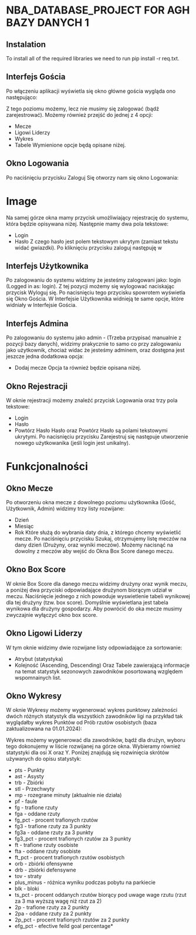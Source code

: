 # NBA_DATABASE_PROJECT FOR AGH BAZY DANYCH 1

## Instalation
To install all of the required libraries we need to run pip install -r req.txt.

## Interfejs Gościa
Po włączeniu aplikacji wyświetla się okno główne gościa wygląda ono następująco:

Z tego poziomu możemy, lecz nie musimy się zalogować (bądź zarejestrować). Możemy również przejść do jednej z 4 opcji:
- Mecze
- Ligowi Liderzy
- Wykres
- Tabele
Wymienione opcje będą opisane niżej.

## Okno Logowania
Po naciśnięciu przycisku Zaloguj Się otworzy nam się okno Logowania:
# Image
Na samej górze okna mamy przycisk umożliwiający rejestrację do systemu, która będzie opisywana niżej.
Następnie mamy dwa pola tekstowe:
- Login
- Hasło
Z czego hasło jest polem tekstowym ukrytym (zamiast tekstu widać gwiazdki).
Po kliknięciu przycisku zaloguj następuję w

## Interfejs Użytkownika
Po zalogowaniu do systemu widzimy że jesteśmy zalogowani jako: login (Logged in as: login). Z tej pozycji możemy się wylogować naciskając przycisk Wyloguj się. Po nacisnięciu tego przycisku spowrotem wyświetla się Okno Gościa.
W Interfejsie Użytkownika widnieją te same opcje, które widniały w Interfejsie Gościa.

## Interfejs Admina
Po zalogowaniu do systemu jako admin - (Trzeba przypisać manualnie z pozycji bazy danych), widzimy prakycznie to samo co przy zalogowaniu jako użytkownik, chociaż widac że jesteśmy adminem, oraz dostępna jest jeszcze jedna dodatkowa opcja:
- Dodaj mecze
Opcja ta również będzie opisana niżej.

## Okno Rejestracji
W oknie rejestracji możemy znaleźć przycisk Logowania oraz trzy pola tekstowe:
- Login
- Hasło
- Powtórz Hasło
Hasło oraz Powtórz Hasło są polami tekstowymi ukrytymi.
Po nacisnięciu przycisku Zarejestruj się następuje utworzenie nowego użytkowanika (jeśli login jest unikalny).

# Funkcjonalności

## Okno Mecze
Po otworzeniu okna mecze z dowolnego poziomu użytkownika (Gość, Użytkownik, Admin) widzimy trzy listy rozwijane:
- Dzień
- Miesiąc
- Rok
Które służą do wybrania daty dnia, z którego chcemy wyświetlić mecze.
Po naciśnięciu przycisku Szukaj, otrzymujemy listę meczów na dany dzień (Drużyny, oraz wyniki meczów). Możemy nacisnąć na dowolny z meczów aby wejść do Okna Box Score danego meczu.

## Okno Box Score
W oknie Box Score dla danego meczu widzimy drużyny oraz wynik meczu, a poniżej dwa przyciski odpowiadające drużynom biorącym udział w meczu.
Naciśnięcie jednego z nich powoduje wyswietlenie tabeli wynikowej dla tej drużyny (tzw. box score).
Domyślnie wyświetlana jest tabela wynikowa dla drużyny gospodarzy.
Aby powrócić do oka mecze musimy zwyczajnie wyłączyć okno box score.

## Okno Ligowi Liderzy
W tym oknie widzimy dwie rozwijane listy odpowiadające za sortowanie:
- Atrybut (statystyka)
- Kolejność (Ascending, Descending)
Oraz Tabele zawierającą informacje na temat statystyk sezonowych zawodników posortowaną względem wspomnainych list.

## Okno Wykresy
W oknie Wykresy możemy wygenerować wykres punktowy zależności dwóch różnych statystyk dla wszystkich zawodników ligi na przykład tak wyglądałby wykres Punktów od Prób rzutów osobistych (baza zaktualizowana na 01.01.2024):

Wykres możemy wygenerować dla zawodników, bądź dla drużyn, wyboru tego dokonujemy w liście rozwijanej na górze okna. Wybieramy również statystyki dla osi X oraz Y.
Poniżej znajdują się rozwinięcia skrótów używanych do opisu statystyk:
- pts - Punkty
- ast - Asysty
- trb - Zbiórki
- stl - Przechwyty
- mp - rozegrane minuty (aktualnie nie działa)
- pf - faule
- fg - trafione rzuty
- fga - oddane rzuty
- fg_pct - procent trafionych rzutów
- fg3 - trafione rzuty za 3 punkty
- fg3a - oddane rzuty za 3 punkty
- fg3_pct - procent trafionych rzutów za 3 punkty
- ft - trafione rzuty osobiste
- fta - oddane rzuty osobiste
- ft_pct - procent trafionych rzutów osobistych
- orb - zbiórki ofensywne
- drb - zbiórki defensywne
- tov - straty
- plus_minus - różnica wyniku podczas pobytu na parkiecie
- blk - bloki
- ts_pct - procent oddanych rzutów biorący pod uwage wage rzutu (rzut za 3 ma wyższą wagę niż rzut za 2)
- 2p - trafione rzuty za 2 punkty
- 2pa - oddane rzuty za 2 punkty
- 2p_pct - procent trafionych rzutów za 2 punkty
- efg_pct - efective feild goal percentage*
